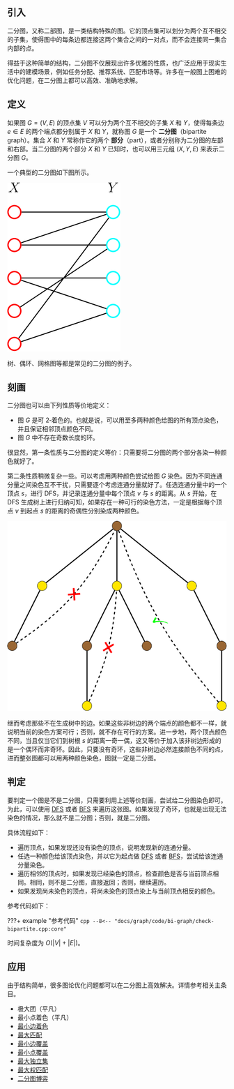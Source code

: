 ## 引入

二分图，又称二部图，是一类结构特殊的图。它的顶点集可以划分为两个互不相交的子集，使得图中的每条边都连接这两个集合之间的一对点，而不会连接同一集合内部的点。

得益于这种简单的结构，二分图不仅展现出许多优雅的性质，也广泛应用于现实生活中的建模场景，例如任务分配、推荐系统、匹配市场等。许多在一般图上困难的优化问题，在二分图上都可以高效、准确地求解。

## 定义

如果图 $G=(V,E)$ 的顶点集 $V$ 可以分为两个互不相交的子集 $X$ 和 $Y$，使得每条边 $e\in E$ 的两个端点都分别属于 $X$ 和 $Y$，就称图 $G$ 是一个 **二分图**（bipartite graph）。集合 $X$ 和 $Y$ 常称作它的两个 **部分**（part），或者分别称为二分图的左部和右部。当二分图的两个部分 $X$ 和 $Y$ 已知时，也可以用三元组 $(X, Y, E)$ 来表示二分图 $G$。

一个典型的二分图如下图所示。

![](./images/bi-graph-1.svg)

树、偶环、网格图等都是常见的二分图的例子。

## 刻画

二分图也可以由下列性质等价地定义：

-   图 $G$ 是可 2‑着色的。也就是说，可以用至多两种颜色给图的所有顶点染色，并且保证相邻顶点颜色不同。
-   图 $G$ 中不存在奇数长度的环。

很显然，第一条性质与二分图的定义等价：只需要将二分图的两个部分各染一种颜色就好了。

第二条性质稍微复杂一些。可以考虑用两种颜色尝试给图 $G$ 染色。因为不同连通分量之间染色互不干扰，只需要逐个考虑连通分量就好了。任选连通分量中的一个顶点 $s$，进行 DFS，并记录连通分量中每个顶点 $v$ 与 $s$ 的距离。从 $s$ 开始，在 DFS 生成树上进行归纳可知，如果存在一种可行的染色方法，一定是根据每个顶点 $v$ 到起点 $s$ 的距离的奇偶性分别染成两种颜色。

![](./images/bi-graph-2.svg)

继而考虑那些不在生成树中的边。如果这些非树边的两个端点的颜色都不一样，就说明当前的染色方案可行；否则，就不存在可行的方案。进一步地，两个顶点颜色不同，当且仅当它们到树根 $s$ 的距离一奇一偶，这又等价于加入该非树边形成的是一个偶环而非奇环。因此，只要没有奇环，这些非树边必然连接颜色不同的点，进而整张图都可以用两种颜色染色，图就一定是二分图。

## 判定

要判定一个图是不是二分图，只需要利用上述等价刻画，尝试给二分图染色即可。为此，可以使用 [DFS](./dfs.md) 或者 [BFS](./bfs.md) 来遍历这张图。如果发现了奇环，也就是出现无法染色的情况，那么就不是二分图；否则，就是二分图。

具体流程如下：

-   遍历顶点，如果发现还没有染色的顶点，说明发现新的连通分量。
-   任选一种颜色给该顶点染色，并以它为起点做 [DFS](./dfs.md) 或者 [BFS](./bfs.md)，尝试给该连通分量染色。
-   遍历相邻的顶点时，如果发现已经染色的顶点，检查颜色是否与当前顶点相同。相同，则不是二分图，直接返回；否则，继续遍历。
-   如果发现尚未染色的顶点，将尚未染色的顶点染上与当前顶点相反的颜色。

参考代码如下：

???+ example "参考代码"
    ```cpp
    --8<-- "docs/graph/code/bi-graph/check-bipartite.cpp:core"
    ```

时间复杂度为 $O(|V|+|E|)$。

## 应用

由于结构简单，很多图论优化问题都可以在二分图上高效解决。详情参考相关主条目。

-   极大团（平凡）
-   最小点着色（平凡）
-   [最小边着色](./color.md#二分图-vizing-定理的构造性证明)
-   [最大匹配](./graph-matching/bigraph-match.md)
-   [最小边覆盖](./graph-matching/graph-match.md#最小权边覆盖)
-   [最小点覆盖](./graph-matching/bigraph-match.md#二分图最小点覆盖)
-   [最大独立集](./graph-matching/bigraph-match.md#二分图最大独立集)
-   [最大权匹配](./graph-matching/bigraph-weight-match.md)
-   [二分图博弈](../math/game-theory/impartial-game.md#二分图博弈)
